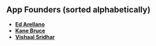 App Founders (sorted alphabetically)
-------------------------------------
* **[Ed Arellano](https://github.com/)**
* **[Kane Bruce](https://github.com/csm-kb)**
* **[Vishaal Sridhar](https://github.com/vishaal-sridhar)**
